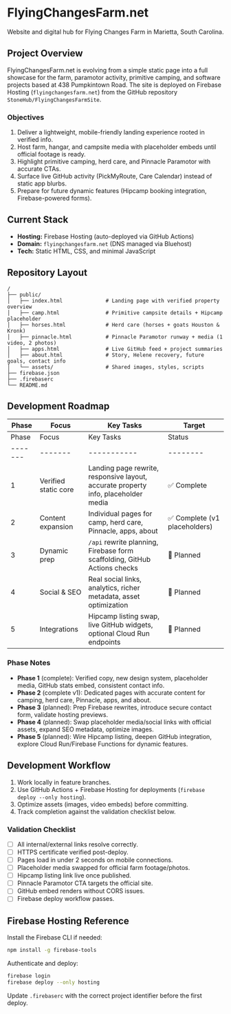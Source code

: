 # FlyingChangesFarm.net

Website and digital hub for Flying Changes Farm in Marietta, South Carolina.

## Project Overview

FlyingChangesFarm.net is evolving from a simple static page into a full showcase for the farm, paramotor activity, primitive camping, and software projects based at 438 Pumpkintown Road. The site is deployed on Firebase Hosting (`flyingchangesfarm.net`) from the GitHub repository `StoneHub/FlyingChangesFarmSite`.

### Objectives

1. Deliver a lightweight, mobile-friendly landing experience rooted in verified info.
2. Host farm, hangar, and campsite media with placeholder embeds until official footage is ready.
3. Highlight primitive camping, herd care, and Pinnacle Paramotor with accurate CTAs.
4. Surface live GitHub activity (PickMyRoute, Care Calendar) instead of static app blurbs.
5. Prepare for future dynamic features (Hipcamp booking integration, Firebase-powered forms).

## Current Stack

- **Hosting:** Firebase Hosting (auto-deployed via GitHub Actions)
- **Domain:** `flyingchangesfarm.net` (DNS managed via Bluehost)
- **Tech:** Static HTML, CSS, and minimal JavaScript

## Repository Layout

```
/
├── public/
│   ├── index.html              # Landing page with verified property overview
│   ├── camp.html               # Primitive campsite details + Hipcamp placeholder
│   ├── horses.html             # Herd care (horses + goats Houston & Kronk)
│   ├── pinnacle.html           # Pinnacle Paramotor runway + media (1 video, 2 photos)
│   ├── apps.html               # Live GitHub feed + project summaries
│   ├── about.html              # Story, Helene recovery, future goals, contact info
│   └── assets/                 # Shared images, styles, scripts
├── firebase.json
├── .firebaserc
└── README.md
```

## Development Roadmap

| Phase | Focus | Key Tasks | Target |
|-------|-------|-----------|--------|
| Phase | Focus | Key Tasks | Status |
|-------|-------|-----------|--------|
| 1 | Verified static core | Landing page rewrite, responsive layout, accurate property info, placeholder media | ✅ Complete |
| 2 | Content expansion | Individual pages for camp, herd care, Pinnacle, apps, about | ✅ Complete (v1 placeholders) |
| 3 | Dynamic prep | `/api` rewrite planning, Firebase form scaffolding, GitHub Actions checks | 🔄 Planned |
| 4 | Social & SEO | Real social links, analytics, richer metadata, asset optimization | 🔄 Planned |
| 5 | Integrations | Hipcamp listing swap, live GitHub widgets, optional Cloud Run endpoints | 🔄 Planned |

### Phase Notes
- **Phase 1** (complete): Verified copy, new design system, placeholder media, GitHub stats embed, consistent contact info.
- **Phase 2** (complete v1): Dedicated pages with accurate content for camping, herd care, Pinnacle, apps, and about.
- **Phase 3** (planned): Prep Firebase rewrites, introduce secure contact form, validate hosting previews.
- **Phase 4** (planned): Swap placeholder media/social links with official assets, expand SEO metadata, optimize images.
- **Phase 5** (planned): Wire Hipcamp listing, deepen GitHub integration, explore Cloud Run/Firebase Functions for dynamic features.

## Development Workflow

1. Work locally in feature branches.
2. Use GitHub Actions + Firebase Hosting for deployments (`firebase deploy --only hosting`).
3. Optimize assets (images, video embeds) before committing.
4. Track completion against the validation checklist below.

### Validation Checklist

- [ ] All internal/external links resolve correctly.
- [ ] HTTPS certificate verified post-deploy.
- [ ] Pages load in under 2 seconds on mobile connections.
- [ ] Placeholder media swapped for official farm footage/photos.
- [ ] Hipcamp listing link live once published.
- [ ] Pinnacle Paramotor CTA targets the official site.
- [ ] GitHub embed renders without CORS issues.
- [ ] Firebase deploy workflow passes.

## Firebase Hosting Reference

Install the Firebase CLI if needed:

```bash
npm install -g firebase-tools
```

Authenticate and deploy:

```bash
firebase login
firebase deploy --only hosting
```

Update `.firebaserc` with the correct project identifier before the first deploy.
